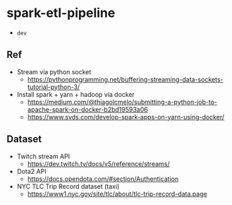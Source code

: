 # spark-etl-pipeline
- `dev`

## Ref 
- Stream via python socket 
	- https://pythonprogramming.net/buffering-streaming-data-sockets-tutorial-python-3/
- Install spark + yarn + hadoop via docker 
	- https://medium.com/@thiagolcmelo/submitting-a-python-job-to-apache-spark-on-docker-b2bd19593a06
	- https://www.svds.com/develop-spark-apps-on-yarn-using-docker/

## Dataset 
- Twitch stream API
	- https://dev.twitch.tv/docs/v5/reference/streams/
- Dota2 API
	- https://docs.opendota.com/#section/Authentication
- NYC TLC Trip Record dataset (taxi)
	- https://www1.nyc.gov/site/tlc/about/tlc-trip-record-data.page
